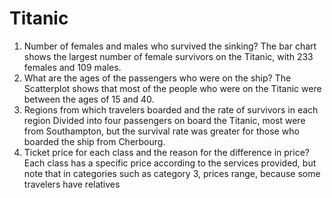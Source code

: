 # Titanic
1.	Number of females and males who survived the sinking?
The bar chart shows the largest number of female survivors on the Titanic, with 233 females and 109 males.
2.	What are the ages of the passengers who were on the ship?
The Scatterplot shows that most of the people who were on the Titanic were between the ages of 15 and 40. 
3.	Regions from which travelers boarded and the rate of survivors in each region
Divided into four passengers on board the Titanic, most were from Southampton, but the survival rate was greater for those who boarded the ship from Cherbourg.
4.	Ticket price for each class and the reason for the difference in price?
Each class has a specific price according to the services provided, but note that in categories such as category 3, prices range, because some travelers have relatives 
